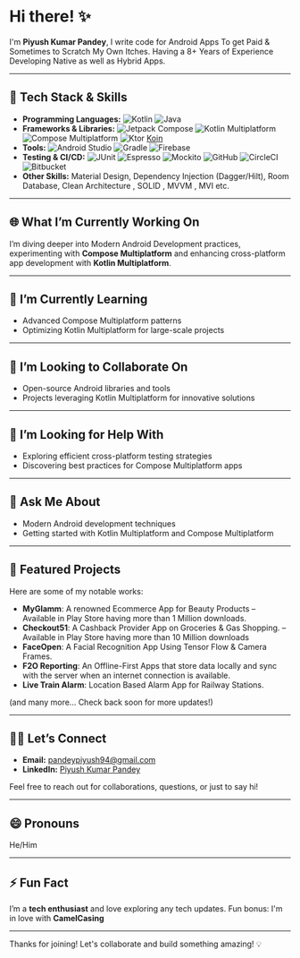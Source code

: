 # Hi there! ✨

I'm **Piyush Kumar Pandey**, I write code for Android Apps To get Paid & Sometimes to Scratch My Own Itches. Having a 8+ Years of Experience Developing Native as well as Hybrid Apps.

---

## 🔧 Tech Stack & Skills
- **Programming Languages:** ![Kotlin](https://img.shields.io/badge/Kotlin-7F52FF?style=flat-square&logo=kotlin&logoColor=white) ![Java](https://img.shields.io/badge/Java-007396?style=flat-square&logo=java&logoColor=white)
- **Frameworks & Libraries:** ![Jetpack Compose](https://img.shields.io/badge/Jetpack%20Compose-4285F4?style=flat-square&logo=android&logoColor=white) ![Kotlin Multiplatform](https://img.shields.io/badge/Kotlin%20Multiplatform-7F52FF?style=flat-square&logo=kotlin&logoColor=white) ![Compose Multiplatform](https://img.shields.io/badge/Compose%20Multiplatform-4285F4?style=flat-square&logo=kotlin&logoColor=white) ![Ktor](https://img.shields.io/badge/Ktor-02303A?style=flat-square&logo=ktor&logoColor=white) [Koin](https://img.shields.io/badge/Koin-3A94D6?style=flat-square&logo=koin&logoColor=white)
- **Tools:** ![Android Studio](https://img.shields.io/badge/Android%20Studio-3DDC84?style=flat-square&logo=android-studio&logoColor=white) ![Gradle](https://img.shields.io/badge/Gradle-02303A?style=flat-square&logo=gradle&logoColor=white) ![Firebase](https://img.shields.io/badge/Firebase-FFCA28?style=flat-square&logo=firebase&logoColor=black)
- **Testing & CI/CD:** ![JUnit](https://img.shields.io/badge/JUnit-25A162?style=flat-square&logo=junit5&logoColor=white) ![Espresso](https://img.shields.io/badge/Espresso-1B4F72?style=flat-square&logo=espresso&logoColor=white) ![Mockito](https://img.shields.io/badge/Mockito-25A162?style=flat-square) ![GitHub](https://img.shields.io/badge/GitHub-02303A?style=flat-square&logo=github&logoColor=white) ![CircleCI](https://img.shields.io/badge/CircleCI-02303A?style=flat-square&logo=circleci&logoColor=white) ![Bitbucket](https://img.shields.io/badge/Bitbucket-0052CC?style=flat-square&logo=bitbucket&logoColor=white)
- **Other Skills:** Material Design, Dependency Injection (Dagger/Hilt), Room Database, Clean Architecture , SOLID , MVVM , MVI etc.

---

## 🌐 What I’m Currently Working On
I’m diving deeper into Modern Android Development practices, experimenting with **Compose Multiplatform** and enhancing cross-platform app development with **Kotlin Multiplatform**. 

---

## 🌱 I’m Currently Learning
- Advanced Compose Multiplatform patterns
- Optimizing Kotlin Multiplatform for large-scale projects

---

## 👯 I’m Looking to Collaborate On
- Open-source Android libraries and tools
- Projects leveraging Kotlin Multiplatform for innovative solutions

---

## 🤔 I’m Looking for Help With
- Exploring efficient cross-platform testing strategies
- Discovering best practices for Compose Multiplatform apps

---

## 💬 Ask Me About
- Modern Android development techniques
- Getting started with Kotlin Multiplatform and Compose Multiplatform

---

## 🌟 Featured Projects
Here are some of my notable works:
- **MyGlamm**: A renowned Ecommerce App for Beauty Products – Available in Play Store having more than 1 Million downloads.
- **Checkout51**: A Cashback Provider App on Groceries & Gas Shopping. – Available in Play Store having more than 10 Million downloads
- **FaceOpen**: A Facial Recognition App Using Tensor Flow & Camera Frames.
- **F2O Reporting**: An Offline-First Apps that store data locally and sync with the server when an internet connection is available.
- **Live Train Alarm**: Location Based Alarm App for Railway Stations.

(and many more... Check back soon for more updates!)

---

## 🙋‍♂️ Let’s Connect
- **Email:** [pandeypiyush94@gmail.com](mailto:pandeypiyush94@gmail.com)
- **LinkedIn:** [Piyush Kumar Pandey](https://www.linkedin.com/in/piyush-pandey-7755b9121/)
 
Feel free to reach out for collaborations, questions, or just to say hi! 

---

## 😄 Pronouns
He/Him

---

## ⚡ Fun Fact
I’m a **tech enthusiast** and love exploring any tech updates. Fun bonus: I'm in love with **CamelCasing**

---

Thanks for joining! Let's collaborate and build something amazing! 💡
